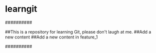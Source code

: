 # learngit

##########

##This is a repository for learning Git, please don't laugh at me.
##Add a new content
##Add a new content in feature_1

##########
